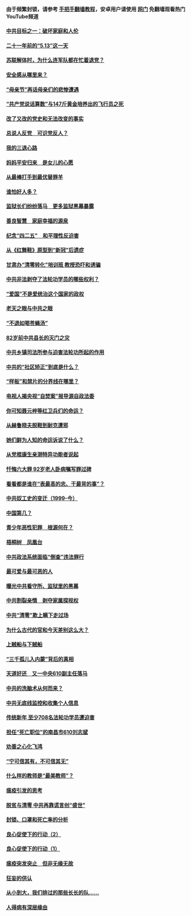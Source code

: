 #### 由于频繁封锁，请参考 [手把手翻墙教程](https://github.com/gfw-breaker/guides/wiki/)，安卓用户请使用 [网门](https://github.com/gfw-breaker/nogfw/blob/master/dl.md?t=05121700) 免翻墙观看热门YouTube频道 

#### [中共目标之一：破坏家庭和人伦](../pages/19/424454.md?t=05121700) 

#### [二十一年前的“5.13”这一天](../pages/19/424814.md?t=05121700) 

#### [苏联解体时，为什么连军队都在忙着退党？](../pages/19/424335.md?t=05121700) 

#### [安全感从哪里来？](../pages/19/424336.md?t=05121700) 

#### [“母亲节”再话母亲们的悲惨遭遇](../pages/19/424234.md?t=05121700) 

#### [“共产党说话算数”与147斤黄金培养出的飞行员之死](../pages/19/424115.md?t=05121700) 

#### [改了又改的党史和无法改变的事实](../pages/19/424037.md?t=05121700) 

#### [总说人反党　可识党反人？](../pages/19/423820.md?t=05121700) 

#### [我的三退心路](../pages/19/423876.md?t=05121700) 

#### [妈妈平安归来　是女儿的心愿](../pages/19/423947.md?t=05121700) 

#### [从最棒打手到最优替罪羊](../pages/19/423819.md?t=05121700) 

#### [谁怕好人多？](../pages/19/423774.md?t=05121700) 

#### [监狱长们纷纷落马　更多监狱黑幕暴露](../pages/19/423787.md?t=05121700) 

#### [善良智慧　家庭幸福的源泉](../pages/19/423632.md?t=05121700) 

#### [纪念“四二五”　和平理性反迫害](../pages/19/423660.md?t=05121700) 

#### [从《红舞鞋》原型到“新冠”后遗症](../pages/19/423509.md?t=05121700) 

#### [甘肃办“清零转化”培训班 教授恐吓和诱骗](../pages/19/423498.md?t=05121700) 

#### [中共非法剥夺了法轮功学员的哪些权利？](../pages/19/423392.md?t=05121700) 

#### [“爱国”不是爱统治这个国家的政权](../pages/19/423029.md?t=05121700) 

#### [老天之眼与中共之眼](../pages/19/423378.md?t=05121700) 

#### [“不退如喝苍蝇汤”](../pages/19/423287.md?t=05121700) 

#### [82岁前中共县长的灭门之灾](../pages/19/423055.md?t=05121700) 

#### [中共乡镇司法所参与迫害法轮功所起的作用](../pages/19/423064.md?t=05121700) 

#### [中共的“社区矫正”到底是什么？](../pages/19/422870.md?t=05121700) 

#### [“样板”和禁片的分界线在哪里？](../pages/19/422704.md?t=05121700) 

#### [电视人揭央视“自焚案”报导源自政法委](../pages/19/422770.md?t=05121700) 

#### [你可知聂元梓等红卫兵们的命运？](../pages/19/422848.md?t=05121700) 

#### [从赫鲁晓夫脱鞋到耐克遭邪](../pages/19/422826.md?t=05121700) 

#### [她们鲜为人知的命运诉说了什么？](../pages/19/422754.md?t=05121700) 

#### [从党棍康生亲测特异功能者说起](../pages/19/422657.md?t=05121700) 

#### [忏悔六大罪 92岁老人卧病嘱写罪过碑](../pages/19/422750.md?t=05121700) 

#### [看看都是谁在“表最高的忠、干最背的事”？](../pages/19/422703.md?t=05121700) 

#### [中共奴工史的变迁（1999-今）](../pages/19/422656.md?t=05121700) 

#### [中国第几？](../pages/19/422496.md?t=05121700) 

#### [青少年恶性犯罪　根源何在？](../pages/19/422449.md?t=05121700) 

#### [梧桐树　凤凰台](../pages/19/422442.md?t=05121700) 

#### [中共政法系统面临“倒查”违法罪行](../pages/19/422497.md?t=05121700) 

#### [最可爱与最可恶的人](../pages/19/422448.md?t=05121700) 

#### [曝光中共看守所、监狱里的黑幕](../pages/19/422390.md?t=05121700) 

#### [中共割裂亲情　剥夺家属探视权](../pages/19/422364.md?t=05121700) 

#### [中共“清零”欺上瞒下走过场](../pages/19/422306.md?t=05121700) 

#### [为什么古代的官和今天差别这么大？](../pages/19/422228.md?t=05121700) 

#### [上贼船与下贼船](../pages/19/422276.md?t=05121700) 

#### [“三千孤儿入内蒙”背后的真相](../pages/19/422229.md?t=05121700) 

#### [天道好还　又一中央610副主任落马](../pages/19/422155.md?t=05121700) 

#### [中共的洗脑术从何而来？](../pages/19/422154.md?t=05121700) 

#### [中共无底线监控和收集个人信息](../pages/19/422039.md?t=05121700) 

#### [传统新年 至少708名法轮功学员遭迫害](../pages/19/421946.md?t=05121700) 

#### [担任“死亡职位”的南昌市610刘志斌](../pages/19/421957.md?t=05121700) 

#### [劝善之心化飞鸿](../pages/19/421164.md?t=05121700) 

#### [“宁可信其有，不可信其无”](../pages/19/421691.md?t=05121700) 

#### [什么样的教师是“最美教师”？](../pages/19/421755.md?t=05121700) 

#### [瘟疫引发的思考](../pages/19/421594.md?t=05121700) 

#### [脱贫与清零 中共再靠谎言创“盛世”](../pages/19/421590.md?t=05121700) 

#### [封锁、口罩和死亡率的分析](../pages/19/421495.md?t=05121700) 

#### [良心促使下的行动（2）](../pages/19/421361.md?t=05121700) 

#### [良心促使下的行动（1）](../pages/19/421302.md?t=05121700) 

#### [瘟疫突发突止　但非无缘无故](../pages/19/421281.md?t=05121700) 

#### [狂妄的供认](../pages/19/421199.md?t=05121700) 

#### [从小到大，我们排过的那些长长的队……](../pages/19/421243.md?t=05121700) 

#### [人得病有深层缘由](../pages/19/420864.md?t=05121700) 

